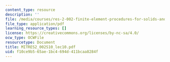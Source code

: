 ```yaml
---
content_type: resource
description: ''
file: /media/courses/res-2-002-finite-element-procedures-for-solids-and-structures-spring-2010/f10ce9b565ae1bc4694d411bcaa8284f_MITRES2_002S10_lec10.pdf
file_type: application/pdf
learning_resource_types: []
license: https://creativecommons.org/licenses/by-nc-sa/4.0/
ocw_type: OCWFile
resourcetype: Document
title: MITRES2_002S10_lec10.pdf
uid: f10ce9b5-65ae-1bc4-694d-411bcaa8284f
---
```

